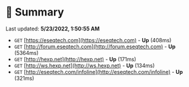 # 📖 Summary
Last updated: **5/23/2022, 1:50:55 AM**

- `GET` [https://eseqtech.com](https://eseqtech.com) - **Up** (408ms)
- `GET` [http://forum.eseqtech.com](http://forum.eseqtech.com) - **Up** (5364ms)
- `GET` [http://hexp.net](http://hexp.net) - **Up** (171ms)
- `GET` [http://ws.hexp.net](http://ws.hexp.net) - **Up** (134ms)
- `GET` [http://eseqtech.com/infoline](http://eseqtech.com/infoline) - **Up** (321ms)
